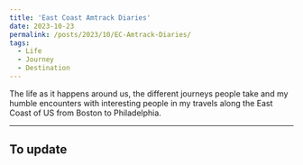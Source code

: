 ```yaml
---
title: 'East Coast Amtrack Diaries'
date: 2023-10-23
permalink: /posts/2023/10/EC-Amtrack-Diaries/
tags:
  - Life
  - Journey
  - Destination
---
```


The life as it happens around us, the different journeys people take and my humble encounters with interesting people in my travels along the East Coast of US from Boston to Philadelphia. 

-----
## To update